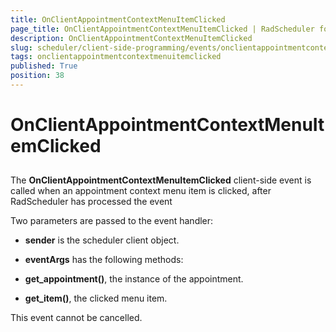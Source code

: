 ```yaml
---
title: OnClientAppointmentContextMenuItemClicked
page_title: OnClientAppointmentContextMenuItemClicked | RadScheduler for ASP.NET AJAX Documentation
description: OnClientAppointmentContextMenuItemClicked
slug: scheduler/client-side-programming/events/onclientappointmentcontextmenuitemclicked
tags: onclientappointmentcontextmenuitemclicked
published: True
position: 38
---
```


# OnClientAppointmentContextMenuItemClicked



## 

The **OnClientAppointmentContextMenuItemClicked** client-side event is called when an appointment context menu item is clicked, after RadScheduler has processed the event

Two parameters are passed to the event handler:

* **sender** is the scheduler client object.

* **eventArgs** has the following methods:

* **get_appointment()**, the instance of the appointment.

* **get_item()**, the clicked menu item.

This event cannot be cancelled.


